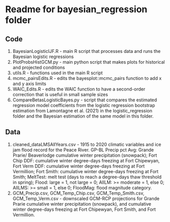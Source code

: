 # Readme for bayesian_regression folder

## Code
1. BayesianLogisticIJF.R - main R script that processes data and runs the Bayesian logistic regressions
2. PlotProbsHistGCM.py - main python script that makes plots for historical and projected conditions
3. utils.R - functions used in the main R script
4. mcmc_pairsEdits.R - edits the bayesplot::mcmc_pairs function to add x and y axis limits
5. WAIC_Edits.R - edits the WAIC function to have a second-order correction that is useful in small sample sizes 
6. CompareBetasLogisticBayes.py - script that compares the estimated regression model coefficients from the logistic regression bootstrap estimation from Lamontagne et al. (2021) in the logistic_regression folder and the Bayesian estimation of the same model in this folder.

## Data
1. cleaned_dataLMSAllYears.csv - 1915 to 2020 climatic variables and ice jam flood record for the Peace River. GP-BL Precip pct Avg: Grande Prarie/ Beaverlodge cumulative winter precipitation (snowpack); Fort Chip DDF: cumulative winter degree-days freezing at Fort Chipewyan, Fort Verm DDF: cumulative winter degree-days freezing at Fort Vermillion; Fort Smith: cumulative winter degree-days freezing at Fort Smith; MeltTest: melt test (days to reach a degree-days thaw threshold in spring); Flood: large = 1, not large = 0; AllLM: >= moderate = 1, else 0; AllLMS: >= small = 1, else 0; FloodMag: flood magnitude category.
2. GCM_Precip.csv, GCM_Temp_Chip.csv, GCM_Temp_Smith.csv, GCM_Temp_Verm.csv - downscaled GCM-RCP projections for Grande Prarie cumulative winter precipitation (snowpack), and cumulative winter degree-days freezing at Fort Chipewyan, Fort Smith, and Fort Vermillion.
